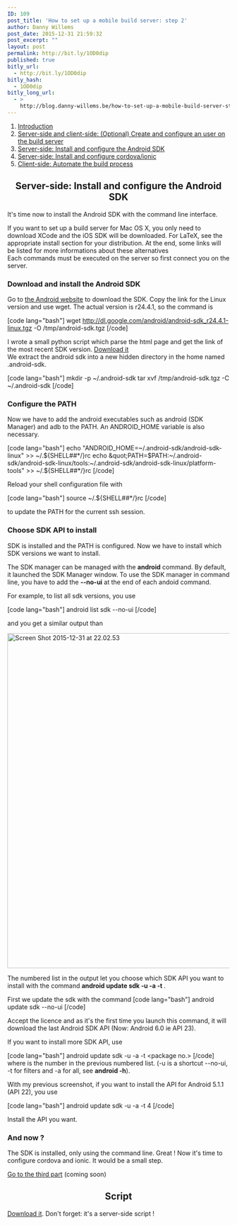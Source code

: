 ```yaml
---
ID: 109
post_title: 'How to set up a mobile build server: step 2'
author: Danny Willems
post_date: 2015-12-31 21:59:32
post_excerpt: ""
layout: post
permalink: http://bit.ly/1OD0dip
published: true
bitly_url:
  - http://bit.ly/1OD0dip
bitly_hash:
  - 1OD0dip
bitly_long_url:
  - >
    http://blog.danny-willems.be/how-to-set-up-a-mobile-build-server-step-2/
---
```

<ol>
	<li><a href="http://blog.danny-willems.be/index.php/how-to-set-up-a-mobile-build-server/">Introduction</a></li>
	<li><a href="http://blog.danny-willems.be/index.php/how-to-set-up-a-mobile-build-server-step-1/">Server-side and client-side: (Optional) Create and configure an user on the build server</a></li>
	<li><a href="http://blog.danny-willems.be/index.php/how-to-set-up-a-mobile-build-server-step-2/">Server-side: Install and configure the Android SDK</a></li>
	<li><a href="http://blog.danny-willems.be/index.php/how-to-set-up-a-mobile-build-server-step-3/">Server-side: Install and configure cordova/ionic</a></li>
	<li><a href="http://blog.danny-willems.be/index.php/how-to-set-up-a-mobile-build-server-step-4/">Client-side: Automate the build process</a></li>
</ol>

<h2 style="text-align: center">Server-side: Install and configure the Android SDK</h2>

It's time now to install the Android SDK with the command line interface.
<div class="dw-quote">If you want to set up a build server for Mac OS X, you only need to download XCode and the iOS SDK will be downloaded. For LaTeX, see the appropriate install section for your distribution. At the end, some links will be listed for more informations about these alternatives</div>
Each commands must be executed on the server so first connect you on the server.

<h3>Download and install the Android SDK</h3>
Go to <a href="http://developer.android.com/sdk/index.html#Other">the Android website</a> to download the SDK. Copy the link for the Linux version and use wget.
The actual version is r24.4.1, so the command is

[code lang="bash"]
    wget http://dl.google.com/android/android-sdk_r24.4.1-linux.tgz -O /tmp/android-sdk.tgz
[/code]

<div class="dw-quote">I wrote a small python script which parse the html page and get the link of the most recent SDK version. <a href="http://blog.danny-willems.be/index.php/download/parse-android-website-and-download-android-sdk/">Download it</a></div>
We extract the android sdk into a new hidden directory in the home named .android-sdk.

[code lang="bash"]
    mkdir -p ~/.android-sdk
    tar xvf /tmp/android-sdk.tgz -C ~/.android-sdk
[/code]

<h3>Configure the PATH</h3>

Now we have to add the android executables such as android (SDK Manager) and adb to the PATH. An ANDROID_HOME variable is also necessary.

[code lang="bash"]
    echo &quot;ANDROID_HOME=~/.android-sdk/android-sdk-linux&quot; &gt;&gt; ~/.${SHELL##*/}rc
    echo &quot;PATH=$PATH:~/.android-sdk/android-sdk-linux/tools:~/.android-sdk/android-sdk-linux/platform-tools&quot; &gt;&gt; ~/.${SHELL##*/}rc
[/code]

Reload your shell configuration file with

[code lang="bash"]
    source ~/.${SHELL##*/}rc
[/code]

to update the PATH for the current ssh session.

<h3>Choose SDK API to install</h3>
SDK is installed and the PATH is configured. Now we have to install which SDK versions we want to install.

The SDK manager can be managed with the <strong>android</strong> command. By default, it launched the SDK Manager window.
To use the SDK manager in command line, you have to add the <strong>--no-ui</strong> at the end of each andoid command.

For example, to list all sdk versions, you use

[code lang="bash"]
    android list sdk --no-ui
[/code]

and you get a similar output than

<a href="http://blog.danny-willems.be/wp-content/uploads/2015/12/Screen-Shot-2015-12-31-at-22.02.53.png" rel="attachment wp-att-132"><img src="http://blog.danny-willems.be/wp-content/uploads/2015/12/Screen-Shot-2015-12-31-at-22.02.53.png" alt="Screen Shot 2015-12-31 at 22.02.53" width="635" height="757" class="alignnone size-full wp-image-132" /></a>

The numbered list in the output let you choose which SDK API you want to install with the command <strong>android update sdk -u -a -t </strong>.

First we update the sdk with the command
[code lang="bash"]
    android update sdk --no-ui
[/code]

Accept the licence and as it's the first time you launch this command, it will download the last Android SDK API (Now: Android 6.0 ie API 23).

If you want to install more SDK API, use

[code lang="bash"]
    android update sdk -u -a -t &lt;package no.&gt;
[/code]
where <strong></strong> is the number in the previous numbered list. (-u is a shortcut --no-ui, -t for filters and -a for all, see <strong>android -h</strong>).

With my previous screenshot, if you want to install the API for Android 5.1.1 (API 22), you use

[code lang="bash"]
    android update sdk -u -a -t 4
[/code]

Install the API you want.

<h3>And now ?</h3>

The SDK is installed, only using the command line. Great !
Now it's time to configure cordova and ionic. It would be a small step.

<span class="dashicons dashicons-arrow-right-alt"></span><a href="http://blog.danny-willems.be/index.php/how-to-set-up-a-mobile-build-server-step-3/">Go to the third part</a> (coming soon)

<h2 style="text-align:center">Script</h2>

<a href="http://blog.danny-willems.be/index.php/download/server-side-install-and-configure-the-android-sdk-script/">Download it</a>. Don't forget: it's a server-side script !